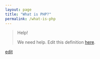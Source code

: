 ```yaml
---
layout: page
title: "What is PHP?"
permalink: /what-is-php
---
```


> Help! 
> 
> We need help. Edit this definition <a href="https://github.com/and-digital/tech-definitions/blog/master/definitions/back-end/php.md">here</a>.

<p class="edit-term"><a href="https://github.com/and-digital/tech-definitions/blog/master/definitions/back-end/php.md">edit</a></p>
